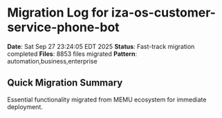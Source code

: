 # Migration Log for iza-os-customer-service-phone-bot

**Date**: Sat Sep 27 23:24:05 EDT 2025
**Status**: Fast-track migration completed
**Files**:     8853 files migrated
**Pattern**: automation,business,enterprise

## Quick Migration Summary
Essential functionality migrated from MEMU ecosystem for immediate deployment.
